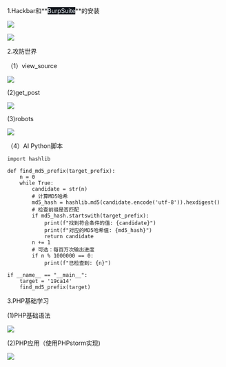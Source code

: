 1.Hackbar和**<font style="color:rgb(240, 246, 252);background-color:rgb(13, 17, 23);">BurpSuite</font>**的安装

![](https://cdn.nlark.com/yuque/0/2025/png/54389986/1741858622497-a069a1db-9d17-4a22-8dd5-5ac0fb320843.png)

![](https://cdn.nlark.com/yuque/0/2025/png/54389986/1741858763452-0f2f76b2-fd24-4829-bae3-3e935b14b834.png)

2.攻防世界

（1）view_source

![](https://cdn.nlark.com/yuque/0/2025/png/54389986/1741858931174-844b1966-dfac-48a9-a8ef-89033550616d.png)

(2)get_post

![](https://cdn.nlark.com/yuque/0/2025/png/54389986/1741858973516-97874979-ee1a-43ff-89dc-e3af51ce11f6.png)

(3)robots

![](https://cdn.nlark.com/yuque/0/2025/png/54389986/1741859078604-9edbaac2-f7df-4156-89b8-21a6673d4f23.png)

（4）AI Python脚本

```plain
import hashlib

def find_md5_prefix(target_prefix):
    n = 0
    while True:
        candidate = str(n)
        # 计算MD5哈希
        md5_hash = hashlib.md5(candidate.encode('utf-8')).hexdigest()
        # 检查前缀是否匹配
        if md5_hash.startswith(target_prefix):
            print(f"找到符合条件的值: {candidate}")
            print(f"对应的MD5哈希值: {md5_hash}")
            return candidate
        n += 1
        # 可选：每百万次输出进度
        if n % 1000000 == 0:
            print(f"已检查到: {n}")

if __name__ == "__main__":
    target = '19ca14'
    find_md5_prefix(target)
```

3.PHP基础学习

(1)PHP基础语法

![](https://cdn.nlark.com/yuque/0/2025/jpeg/54389986/1741859994401-c26c8f98-79fc-4295-a5ab-52a76fe3b2f4.jpeg?x-oss-process=image/auto-orient,1)

(2)PHP应用（使用PHPstorm实现)

![](https://cdn.nlark.com/yuque/0/2025/png/54389986/1741860051050-c4b119d8-50a2-4304-9ec3-6af875a54a64.png)

